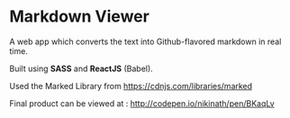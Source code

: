 # Markdown Viewer

A web app which converts the text into Github-flavored markdown in real time. 

Built using **SASS** and **ReactJS** (Babel).

Used the Marked Library from  https://cdnjs.com/libraries/marked

Final product can be viewed at : http://codepen.io/nikinath/pen/BKaqLv
